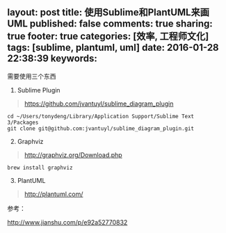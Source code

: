 layout: post
title: 使用Sublime和PlantUML来画UML
published: false
comments: true
sharing: true
footer: true
categories: [效率, 工程师文化]
tags: [sublime, plantuml, uml]
date: 2016-01-28 22:38:39
keywords:
---

需要使用三个东西

1. Sublime Plugin

> https://github.com/jvantuyl/sublime_diagram_plugin

```
cd ~/Users/tonydeng/Library/Application Support/Sublime Text 3/Packages
git clone git@github.com:jvantuyl/sublime_diagram_plugin.git
```

2. Graphviz

> http://graphviz.org/Download.php

```
brew install graphviz
```

3. PlantUML

> http://plantuml.com/


参考：

http://www.jianshu.com/p/e92a52770832